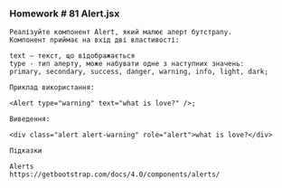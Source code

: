### Homework # 81 Alert.jsx
    Реалізуйте компонент Alert, який малює алерт бутстрапу. 
    Компонент приймає на вхід дві властивості:

    text — текст, що відображається
    type - тип алерту, може набувати одне з наступних значень: 
    primary, secondary, success, danger, warning, info, light, dark;
    
    Приклад використання: 
   
    <Alert type="warning" text="what is love?" />;

    Виведення: 
   
    <div class="alert alert-warning" role="alert">what is love?</div>    

    Підказки
    
    Alerts
    https://getbootstrap.com/docs/4.0/components/alerts/